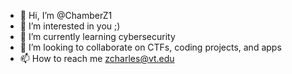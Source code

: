 - 👋 Hi, I’m @ChamberZ1
- 👀 I’m interested in you ;)
- 🌱 I’m currently learning cybersecurity
- 💞️ I’m looking to collaborate on CTFs, coding projects, and apps
- 📫 How to reach me zcharles@vt.edu

<!---
ChamberZ1/ChamberZ1 is a ✨ special ✨ repository because its `README.md` (this file) appears on your GitHub profile.
You can click the Preview link to take a look at your changes.
--->
